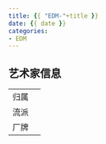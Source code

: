 ```yaml
---
title: {{ "EDM-"+title }}
date: {{ date }}
categories:
- EDM
---
```

<script type="text/javascript" src="/js/push.js"></script>


## 艺术家信息
|||
| --- | --- |
|归属||
|流派||
|厂牌||

